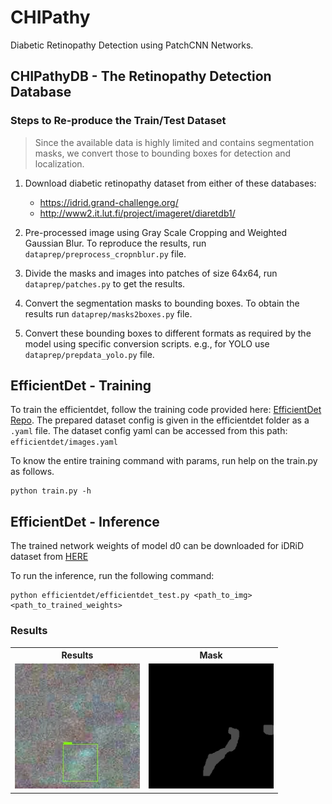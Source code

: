 # CHIPathy

Diabetic Retinopathy Detection using PatchCNN Networks.

## CHIPathyDB - The Retinopathy Detection Database

### Steps to Re-produce the Train/Test Dataset
> Since the available data is highly limited and contains segmentation masks, we convert those to bounding boxes for detection and localization.

1. Download diabetic retinopathy dataset from either of these databases:
    - https://idrid.grand-challenge.org/
    - http://www2.it.lut.fi/project/imageret/diaretdb1/
    
2. Pre-processed image using Gray Scale Cropping and Weighted Gaussian Blur. To reproduce the results, run ```dataprep/preprocess_cropnblur.py``` file.
3. Divide the masks and images into patches of size 64x64, run ```dataprep/patches.py``` to get the results.
4. Convert the segmentation masks to bounding boxes. To obtain the results run ```dataprep/masks2boxes.py``` file.
5. Convert these bounding boxes to different formats as required by the model using specific conversion scripts. e.g., for YOLO use ```dataprep/prepdata_yolo.py``` file. 

## EfficientDet - Training

To train the efficientdet, follow the training code provided here: <a href="https://github.com/zylo117/Yet-Another-EfficientDet-Pytorch">EfficientDet Repo</a>. The prepared dataset config is given in the efficientdet folder as a ```.yaml``` file.
The dataset config yaml can be accessed from this path: ```efficientdet/images.yaml```

To know the entire training command with params, run help on the train.py as follows.
```
python train.py -h 
```

## EfficientDet - Inference

The trained network weights of model d0 can be downloaded for iDRiD dataset from <a href="https://drive.google.com/file/d/1T12drFxe0-r_TxhThFxI3vKgJh4MaTqN/view?usp=sharing">HERE</a>

To run the inference, run the following command:
```
python efficientdet/efficientdet_test.py <path_to_img> <path_to_trained_weights>
```

### Results

<table style="width:100%">
  <tr>
    <th>Results</th>
    <th>Mask</th>
  </tr>
  <tr>
    <td><img src="efficientdet/imgs/00005_IDRiD_63_out.jpg" width="200" height="200" /></td>
     <td><img src="efficientdet/imgs/00005_IDRiD_63_mask.png" width="200" height="200" /></td>
  </tr>
</table>
